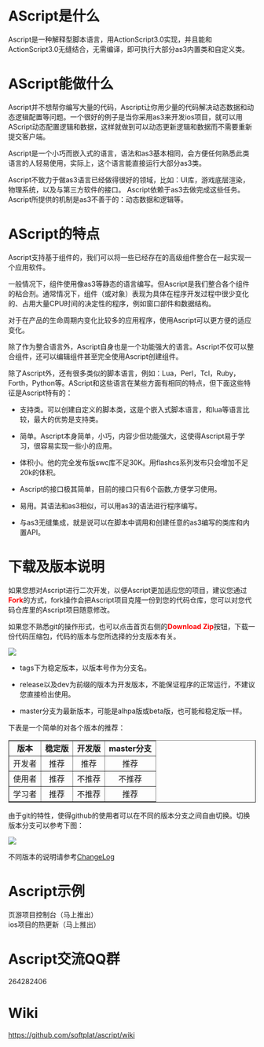 AScript是什么
=======

Ascript是一种解释型脚本语言，用ActionScript3.0实现，并且能和ActionScript3.0无缝结合，无需编译，即可执行大部分as3内置类和自定义类。   

AScript能做什么
=======   
    
Ascript并不想帮你编写大量的代码，Ascript让你用少量的代码解决动态数据和动态逻辑配置等问题。一个很好的例子是当你采用as3来开发ios项目，就可以用AScript动态配置逻辑和数据，这样就做到可以动态更新逻辑和数据而不需要重新提交客户端。
    
Ascript是一个小巧而嵌入式的语言，语法和as3基本相同，会方便任何熟悉此类语言的人轻易使用，实际上，这个语言能直接运行大部分as3类。
    
Ascript不致力于做as3语言已经做得很好的领域，比如：UI库，游戏底层渲染，物理系统，以及与第三方软件的接口。 Ascript依赖于as3去做完成这些任务。Ascript所提供的机制是as3不善于的：动态数据和逻辑等。 
    
AScript的特点
======= 

Ascript支持基于组件的，我们可以将一些已经存在的高级组件整合在一起实现一个应用软件。

一般情况下，组件使用像as3等静态的语言编写。但Ascript是我们整合各个组件的粘合剂。通常情况下，组件（或对象）表现为具体在程序开发过程中很少变化的、占用大量CPU时间的决定性的程序，例如窗口部件和数据结构。
    
对于在产品的生命周期内变化比较多的应用程序，使用Ascript可以更方便的适应变化。
    
除了作为整合语言外，Ascript自身也是一个功能强大的语言。Ascript不仅可以整合组件，还可以编辑组件甚至完全使用Ascript创建组件。   

除了Ascript外，还有很多类似的脚本语言，例如：Lua，Perl，Tcl，Ruby，Forth，Python等。AScript和这些语言在某些方面有相同的特点，但下面这些特征是Ascript特有的： 


  * 支持类。可以创建自定义的脚本类，这是个嵌入式脚本语言，和lua等语言比较，最大的优势是支持类。

  * 简单。Ascript本身简单，小巧，内容少但功能强大，这使得Ascript易于学习，很容易实现一些小的应用。

  * 体积小。他的完全发布版swc库不足30K。用flashcs系列发布只会增加不足20k的体积。

  * Ascript的接口极其简单，目前的接口只有6个函数,方便学习使用。

  * 易用。其语法和as3相似，可以用as3的语法进行程序编写。

  * 与as3无缝集成，就是说可以在脚本中调用和创建任意的as3编写的类库和内置API。 

下载及版本说明
=======
如果您想对Ascript进行二次开发，以便Ascript更加适应您的项目，建议您通过<font color="#ff0000">**Fork**</font>的方式，fork操作会把Ascript项目克隆一份到您的代码仓库，您可以对您代码仓库里的Ascript项目随意修改。

如果您不熟悉git的操作形式，也可以点击首页右侧的<font color="#ff0000">**Download Zip**</font>按钮，下载一份代码压缩包，代码的版本与您所选择的分支版本有关。

![](https://raw.github.com/wiki/softplat/ascript/imgs/2.png)

- tags下为稳定版本，以版本号作为分支名。

- release以及dev为前缀的版本为开发版本，不能保证程序的正常运行，不建议您直接检出使用。

- master分支为最新版本，可能是alhpa版或beta版，也可能和稳定版一样。

下表是一个简单的对各个版本的推荐：


<table border="1">
<tr  align="center">
<td><b>版本</b></td>
<td><b>稳定版</b></td>
<td><b>开发版</b></td>
<td><b>master分支</b></td>
</tr>
<tr  align="center">
<td>开发者</td>
<td>推荐</td>
<td>推荐</td>
<td>推荐</td>
</tr>
<tr  align="center">
<td>使用者</td>
<td>推荐</td>
<td>不推荐</td>
<td>不推荐</td>
</tr>
<tr  align="center">
<td>学习者</td>
<td>推荐</td>
<td>不推荐</td>
<td>推荐</td>
</tr>
</table>


由于git的特性，使得github的使用者可以在不同的版本分支之间自由切换。切换版本分支可以参考下图：

![](https://raw.github.com/wiki/softplat/ascript/imgs/1.png)

不同版本的说明请参考[ChangeLog](wiki/changelog)
        
Ascript示例
=======
页游项目控制台（马上推出）      
ios项目的热更新（马上推出）     

Ascript交流QQ群
=======
264282406       

Wiki
=======		
https://github.com/softplat/ascript/wiki

